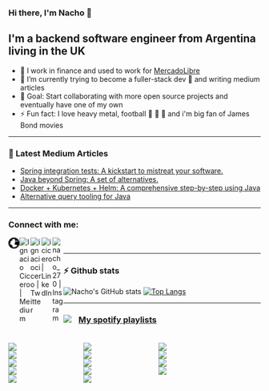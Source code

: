 ### Hi there, I'm Nacho 👋

## I'm a backend software engineer from Argentina living in the UK

- 🔭 I work in finance and used to work for [MercadoLibre](http://mercadolibre.com.ar/)
- 🌱 I’m currently trying to become a fuller-stack dev 🤣 and writing medium articles
- 🥅 Goal: Start collaborating with more open source projects and eventually have one of my own
- ⚡ Fun fact: I love heavy metal, football 💙 💛 💙 and i'm big fan of James Bond movies

---

### 📕 Latest Medium Articles

<!-- BLOG-POST-LIST:START -->
- [Spring integration tests: A kickstart to mistreat your software.](https://ignaciocicero.medium.com/spring-integration-tests-a-kickstart-to-mistreat-your-software-e63098733b55?source=rss-f0b17d049285------2)
- [Java beyond Spring: A set of alternatives.](https://ignaciocicero.medium.com/java-beyond-spring-a-set-of-alternatives-c4c5a93f6220?source=rss-f0b17d049285------2)
- [Docker + Kubernetes + Helm: A comprehensive step-by-step using Java](https://ignaciocicero.medium.com/docker-kubernetes-helm-a-comprehensive-step-by-step-using-java-df83f6780d80?source=rss-f0b17d049285------2)
- [Alternative query tooling for Java](https://ignaciocicero.medium.com/alternatives-query-tooling-for-java-27da9822b980?source=rss-f0b17d049285------2)
<!-- BLOG-POST-LIST:END -->

---

### Connect with me:

[<img align="left" alt="nacho270.github.io" width="22px" src="https://raw.githubusercontent.com/iconic/open-iconic/master/svg/globe.svg" />][website]
[<img align="left" alt="Ignacio Cicero | Medium" width="22px" src="https://cdn.jsdelivr.net/npm/simple-icons@v3/icons/medium.svg" />][medium]
[<img align="left" alt="ignaciocicero | Twitter" width="22px" src="https://cdn.jsdelivr.net/npm/simple-icons@v3/icons/twitter.svg" />][twitter]
[<img align="left" alt="icicero | LinkedIn" width="22px" src="https://cdn.jsdelivr.net/npm/simple-icons@v3/icons/linkedin.svg" />][linkedin]
[<img align="left" alt="nacho_270 | Instagram" width="22px" src="https://cdn.jsdelivr.net/npm/simple-icons@v3/icons/instagram.svg" />][instagram]

[website]: https://nacho270.github.io/
[medium]: https://ignaciocicero.medium.com/
[twitter]: https://twitter.com/ignaciocicero
[instagram]: https://instagram.com/nacho_270
[linkedin]: https://linkedin.com/in/icicero

<br>

---

### :zap: Github stats

![Nacho's GitHub stats](https://github-readme-stats.nacho270.vercel.app/api?username=nacho270&show_icons=true&hide=issues&hide_border=true&theme=vue-dark)
[![Top Langs](https://github-readme-stats.nacho270.vercel.app/api/top-langs/?username=nacho270&show_icons=true&hide_border=true&theme=vue-dark&layout=compact)](https://github.com/nacho270/github-readme-stats)

---

### <img src="https://i.pinimg.com/originals/93/46/53/934653214719cf630e0f5cf9c746b364.png" align="left" width="30px" /> [My spotify playlists](https://github.com/nacho270/spotify-playlists-github-action)<br/><br/>

<!-- MY_PLAYLISTS:START-->
<a href='https://open.spotify.com/playlist/4YPPzd239zEfo6PXYOuLs5' target='_blank'></a>
<a href='https://open.spotify.com/playlist/7vV7Wg39pLm4mGa8V9kaFT' target='_blank'><img align="left" width="150px" src="https://images-ak.spotifycdn.com/image/ab67706c0000bebb98bd0246181f7cdf3f39ec61"/></a>
<a href='https://open.spotify.com/playlist/2WQxnWwkz2TqKvJGDezaoQ' target='_blank'><img align="left" width="150px" src="https://mosaic.scdn.co/640/ab67616d0000b2730f87d96e0fac678684d716b9ab67616d0000b27337d87946cc6a3ed79d72474cab67616d0000b27365a17778ff041c1568374e64ab67616d0000b273a6ecffb73d96e35c793d46b8"/></a>
<a href='https://open.spotify.com/playlist/3iwYQaN6SyQo5MguWFMSlV' target='_blank'><img align="left" width="150px" src="https://mosaic.scdn.co/640/ab67616d0000b2732d925cec3072ed1b74e5188fab67616d0000b2735c8f2a04c85c677bfe2b1639ab67616d0000b273b322b8284215d38821e72738ab67616d0000b273e8dd4db47e7177c63b0b7d53"/></a>
<a href='https://open.spotify.com/playlist/7A0LbGQMH4CWSdcGh4fCMG' target='_blank'><img align="left" width="150px" src="https://mosaic.scdn.co/640/ab67616d0000b2733ac318439ae56ce048d7bf5dab67616d0000b27390ef9760e57fafd8f966d17aab67616d0000b2739683e5d7361bb80bfb00f46dab67616d0000b273a07cc88003498f7559787673"/></a>

<a href='https://open.spotify.com/playlist/0UXGGfmJDv55rHjg5zPTi2' target='_blank'><img align="left" width="150px" src="https://mosaic.scdn.co/640/ab67616d0000b273178c409e64320e1abae1961bab67616d0000b273572b367b20af63c453c93917ab67616d0000b2737c8a923e9407a36ed6ce01bcab67616d0000b273c7190a75bf05ad902f52c7a2"/></a>
<a href='https://open.spotify.com/playlist/5qUTpzufx9M7iIOP6bItte' target='_blank'><img align="left" width="150px" src="https://mosaic.scdn.co/640/ab67616d0000b273178c409e64320e1abae1961bab67616d0000b2732a6ced9264dcf6d042b3c991ab67616d0000b273572b367b20af63c453c93917ab67616d0000b273574d5ac83a563872d72f3916"/></a>
<a href='https://open.spotify.com/playlist/7v0RRjfL6CwxgbFTEvUpQo' target='_blank'><img align="left" width="150px" src="https://mosaic.scdn.co/640/ab67616d0000b2731c5eacf6965d328c2c795cefab67616d0000b27376ffb5b5ab045d22c81235c1ab67616d0000b273b21a2fe04d5572ff47ffb2c0ab67616d0000b273c4a7e933ef7fbb7e6485b73a"/></a>
<a href='https://open.spotify.com/playlist/3g35a88jJ4qShU6bf7jALz' target='_blank'><img align="left" width="150px" src="https://mosaic.scdn.co/640/ab67616d0000b2730158cbde70672dd821972907ab67616d0000b27329bd7a27cebf08f4ea8d6aa0ab67616d0000b27364af5b8ea1d0eaedcf5aa24dab67616d0000b273ba12c467b8cc7eb3be9e7d8b"/></a>
<a href='https://open.spotify.com/playlist/7i9fEkfordzs8hzlnukric' target='_blank'><img align="left" width="150px" src="https://i.scdn.co/image/ab67616d0000b27362824c1d765a5beec9231f7d"/></a>

<a href='https://open.spotify.com/playlist/3oZ0Yf9yfUk16ipQJMcH7i' target='_blank'><img align="left" width="150px" src="https://mosaic.scdn.co/640/ab67616d0000b2731c5d4e4695659ec7a046364bab67616d0000b27342e6450fcc92db632adcd53cab67616d0000b2739e8e71384ba9d789b300c43cab67616d0000b273efe55e4449fe3cc1b1c9fd03"/></a>
<a href='https://open.spotify.com/playlist/5jiqAWpSb0RWIWPsyTxv2A' target='_blank'><img align="left" width="150px" src="https://mosaic.scdn.co/640/ab67616d0000b2734ce8b4e42588bf18182a1ad2ab67616d0000b27384243a01af3c77b56fe01ab1ab67616d0000b273d283808926ad3d2220e63c1cab67616d0000b273dc30583ba717007b00cceb25"/></a>
<a href='https://open.spotify.com/playlist/1L5A1vFtsNpl00qBazSy3R' target='_blank'><img align="left" width="150px" src="https://mosaic.scdn.co/640/ab67616d0000b2730538b48c180256e0bdd8363fab67616d0000b2733aa5698b9f13447a6ccc0dccab67616d0000b27354a8f4f9158546472fbb7280ab67616d0000b273a7292b6863258e889b78d787"/></a>
<a href='https://open.spotify.com/playlist/2MizBkA9J7y1vjisHig10j' target='_blank'><img align="left" width="150px" src="https://mosaic.scdn.co/640/ab67616d0000b2734e9522fabc16bfaf9b44bfa7ab67616d0000b2735e7464d9d8a25b2bf74b782aab67616d0000b2736f093a6ae88a5ca8ed53b9f7ab67616d0000b273d752956b8a82ffa07baa835e"/></a>
<a href='https://open.spotify.com/playlist/6kStwB9BJClsmMmGlZIdHe' target='_blank'><img align="left" width="150px" src="https://mosaic.scdn.co/640/ab67616d0000b2736869f1cd33bf72e00313520dab67616d0000b273ac9a652335cf34de9a65292aab67616d0000b273da4f6706ae0f2501c61ce776ab67616d0000b273db89b08034de626ebee6823d"/></a>
<!-- MY_PLAYLISTS:END-->
